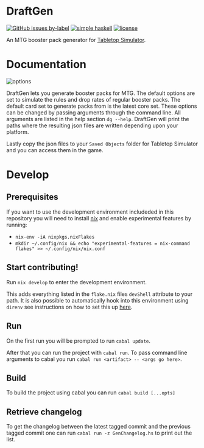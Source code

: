 # DraftGen
[![GitHub issues by-label](https://img.shields.io/github/workflow/status/skykanin/DraftGen/Release?logo=GitHub&style=for-the-badge)](https://github.com/skykanin/DraftGen/actions?query=workflow%3A%22Release%22) [![simple haskell ](https://img.shields.io/badge/Simple-Haskell-purple?style=for-the-badge)](https://www.simplehaskell.org/) [![license](https://img.shields.io/github/license/skykanin/DraftGen?color=%23BD0000&style=for-the-badge)](https://www.gnu.org/licenses/gpl-3.0.en.html)

An MTG booster pack generator for [Tabletop Simulator](https://store.steampowered.com/app/286160/Tabletop_Simulator/).

# Documentation
![options](https://i.imgur.com/qnJC3Jx.png)

DraftGen lets you generate booster packs for MTG. The default options are set to simulate the rules and drop rates of regular booster packs. The default card set to generate packs from is the latest core set. These options can be changed by passing arguments through the command line. All arguments are listed in the help section `dg --help`. DraftGen will print the paths where the resulting json files are written depending upon your platform.

Lastly copy the json files to your `Saved Objects` folder for Tabletop Simulator and you can access them in the game.

# Develop
## Prerequisites
If you want to use the development environment includeded in this repository you
will need to install [nix](https://nixos.org/download.html#nix-quick-install) and
enable experimental features by running:
- `nix-env -iA nixpkgs.nixFlakes`
- `mkdir ~/.config/nix && echo "experimental-features = nix-command flakes" >> ~/.config/nix/nix.conf`

## Start contributing!
Run `nix develop` to enter the development environment.

This adds everything listed in the `flake.nix` files `devShell` attribute to your path. It is also possible to automatically hook into this environment using `direnv` see instructions on how to set this up [here](https://github.com/direnv/direnv/wiki/Nix).

## Run
On the first run you will be prompted to run `cabal update`.

After that you can run the project with `cabal run`. To pass command line arguments to cabal you run `cabal run <artifact> -- <args go here>`.

## Build
To build the project using cabal you can run
`cabal build [...opts]`

## Retrieve changelog
To get the changelog between the latest tagged commit and the previous tagged commit one can run `cabal run -z GenChangelog.hs` to print out the list.
